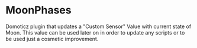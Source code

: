 # MoonPhases
Domoticz plugin that updates a "Custom Sensor" Value with current state of Moon. This value can be used later on in order to update any scripts or to be used just a cosmetic improvement.
